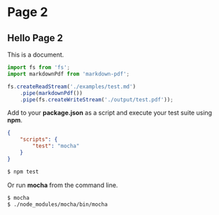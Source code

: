 # Page 2

## Hello Page 2

This is a document.

```js
import fs from 'fs';
import markdownPdf from 'markdown-pdf';

fs.createReadStream('./examples/test.md')
    .pipe(markdownPdf())
    .pipe(fs.createWriteStream('./output/test.pdf'));
```

Add to your **package.json** as a script and execute your test suite using **npm**.

```json
{
    "scripts": {
        "test": "mocha"
    }
}
```

```bash
$ npm test
```

Or run **mocha** from the command line.

```bash
$ mocha
$ ./node_modules/mocha/bin/mocha
```